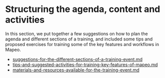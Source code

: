# Structuring the agenda, content and activities

In this section, we put together a few suggestions on how to plan the agenda and different sections of a training, and included some tips and proposed exercises for training some of the key features and workflows in Mapeo.

* [suggestions-for-the-different-sections-of-a-training-event.md](suggestions-for-the-different-sections-of-a-training-event.md "mention")
* [tips-and-suggested-activities-for-training-key-features-of-mapeo.md](tips-and-suggested-activities-for-training-key-features-of-mapeo.md "mention")
* [materials-and-resources-available-for-the-training-event.md](materials-and-resources-available-for-the-training-event.md "mention")
